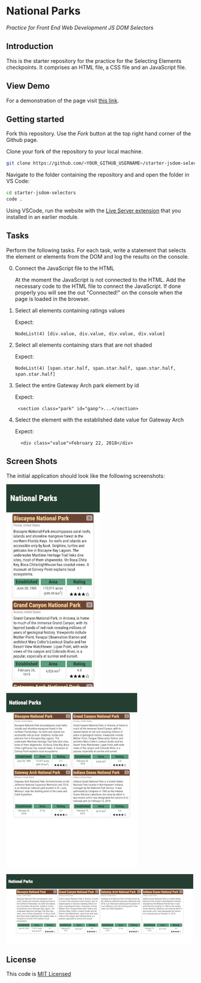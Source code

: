 # National Parks

_Practice for Front End Web Development JS DOM Selectors_

## Introduction

This is the starter repository for the practice for the Selecting Elements checkpoints. It comprises an HTML file, a CSS file and an JavaScript file.

## View Demo

For a demonstration of the page visit [this link](https://thinkful-ed.github.io/starter-jsdom-selectors/).

## Getting started

Fork this repository. Use the _Fork_ button at the top right hand corner of the Github page.

Clone your fork of the repository to your local machine.

```bash
git clone https://github.com/<YOUR_GITHUB_USERNAME>/starter-jsdom-selectors.git
```

Navigate to the folder containing the repository and and open the folder in VS Code:

```bash
cd starter-jsdom-selectors
code .
```

Using VSCode, run the website with the [Live Server extension](https://marketplace.visualstudio.com/items?itemName=ritwickdey.LiveServer) that you installed in an earlier module.

## Tasks

Perform the following tasks. For each task, write a statement that selects the element or elements from the DOM and log the results on the console.

0. Connect the JavaScript file to the HTML

   At the moment the JavaScript is not connected to the HTML. Add the necessary code to the HTML file to connect the JavaScript. If done properly you will see the out "Connected!" on the console when the page is loaded in the browser.

1) Select all elements containing ratings values

   Expect:

   ```
   NodeList(4) [div.value, div.value, div.value, div.value]
   ```

2) Select all elements containing stars that are not shaded

   Expect:

   ```
   NodeList(4) [span.star.half, span.star.half, span.star.half, span.star.half]
   ```

3) Select the entire Gateway Arch park element by id

   Expect:

   ```
    <section class="park" id="ganp">...</section>
   ```

4) Select the element with the established date value for Gateway Arch

   Expect:

   ```
     <div class="value">February 22, 2018</div>
   ```

## Screen Shots

The initial application should look like the following screenshots:

![Mobile screen](screenshots/iphone.png)

![Tablet screen](screenshots/ipad.png)

![Desktop screen](screenshots/laptop.png)

## License

This code is [MIT Licensed](LICENSE)
